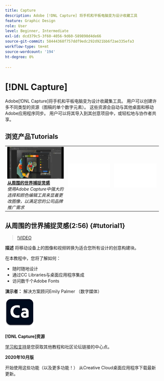 ```yaml
---
title: Capture
description: Adobe [!DNL Capture] 将手机和平板电脑变为设计收藏工具
feature: Graphic Design
role: User
level: Beginner, Intermediate
exl-id: dcd379c5-3f60-4056-9d60-589890d4de66
source-git-commit: 58444368f757ddf9edc292d921bb6f2ae335efa3
workflow-type: tm+mt
source-wordcount: '194'
ht-degree: 0%

---
```


# [!DNL Capture]

Adobe[!DNL Capture]将手机和平板电脑变为设计收藏集工具。 用户可以创建许多不同类型的资源（图稿的单个数字元素）。   这些资源会自动与其他桌面和移动Adobe应用程序同步。 用户可以将其导入到其创意项目中，或轻松地与协作者共享。

## 浏览产品Tutorials

<table style="table-layout:fixed">
<tr>
 <td>
   <a href="capture.md#tutorial1">
      <img alt="从周围的世界捕捉灵感" src="../assets/capture_palmer_thumbnail.jpg" />
   </a>
    <div>
   <a href="capture.md#tutorial1"><strong>从周围的世界捕捉灵感</strong></a>
    </div>
    <em>使用Adobe Capture中强大的选择和颜色编辑工具来显着更改图像，以满足您的公司品牌推广需求</em>
    <br>
  </td>
  <td>
    <img alt="间隔物" src="../assets/Whitespacer.png" />
    <div>
    <br>
  </td>
  <td>
    <img alt="间隔物" src="../assets/Whitespacer.png" />
    <div>
    <br>
  </td>
</tr>
</table>

## 从周围的世界捕捉灵感(2:56) {#tutorial1}

>[!VIDEO](https://video.tv.adobe.com/v/326825?hidetitle=true)

**描述**
将移动设备上的图像和视频转换为适合您所有设计的创意构建块。

在本教程中，您将了解如何：
* 随时随地设计
* 通过CC Libraries与桌面应用程序集成
* 访问数千个Adobe Fonts

**演示者：**
解决方案顾问Emily Palmer （数字媒体）

![捕捉徽标](../assets/ca_appicon_96.png)

**[!DNL Capture]资源**

[学习和支持](https://helpx.adobe.com/mobile-apps/help/capture-faq.html)是您获取其他教程和社区论坛链接的中心点。

**2020年10月版**

开始使用这些功能（以及更多功能！） 从Creative Cloud桌面应用程序下载最新更新。

